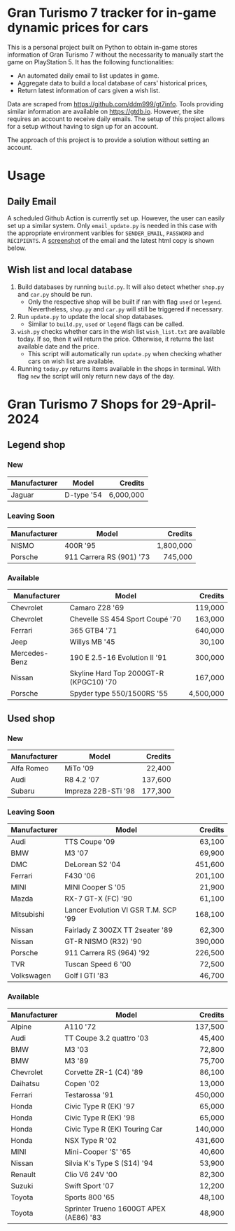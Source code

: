 # Gran Turismo 7 tracker for in-game dynamic prices for cars

This is a personal project built on Python to obtain in-game stores information of Gran Turismo 7 without the necessarity to manually start the game on PlayStation 5. It has the following functionalities:

- An automated daily email to list updates in game.
- Aggregate data to build a local database of cars' historical prices,
- Return latest information of cars given a wish list.

Data are scraped from https://github.com/ddm999/gt7info. Tools providing similar information are available on https://gtdb.io. However, the site requires an account to receive daily emails. The setup of this project allows for a setup without having to sign up for an account.

The approach of this project is to provide a solution without setting an account.

# Usage

## Daily Email

A scheduled Github Action is currently set up. However, the user can easily set up a similar system. Only `email_update.py` is needed in this case with the appropriate environment varibles for `SENDER_EMAIL`, `PASSWORD` and `RECIPIENTS`. A [screenshot](https://raw.githubusercontent.com/marcohoucheng/Gran-Turismo-7-Price-Tracker/main/data/email_screenshot.png) of the email and the latest html copy is shown below.

## Wish list and local database

1. Build databases by running `build.py`. It will also detect whether `shop.py` and `car.py` should be run.
    - Only the respective shop will be built if ran with flag `used` or `legend`. Nevertheless, `shop.py` and `car.py` will still be triggered if necessary.
2. Run `update.py` to update the local shop databases.
    - Similar to `build.py`, `used` or `legend` flags can be called.
3. `wish.py` checks whether cars in the wish list `wish_list.txt` are available today. If so, then it will return the price. Otherwise, it returns the last available date and the price.
    - This script will automatically run `update.py` when checking whather cars on wish list are available.
4. Running `today.py` returns items available in the shops in terminal. With flag `new` the script will only return new days of the day.


# Gran Turismo 7 Shops for 29-April-2024



## Legend shop

### New
 | Manufacturer | Model | Credits |
 | --- | --- | --: |
|Jaguar|D-type '54|6,000,000|

### Leaving Soon
 | Manufacturer | Model | Credits |
 | --- | --- | --: |
|NISMO|400R '95|1,800,000|
|Porsche|911 Carrera RS (901) '73|745,000|

### Available
 | Manufacturer | Model | Credits |
 | --- | --- | --: |
|Chevrolet|Camaro Z28 '69|119,000|
|Chevrolet|Chevelle SS 454 Sport Coupé '70|163,000|
|Ferrari|365 GTB4 '71|640,000|
|Jeep|Willys MB '45|30,100|
|Mercedes-Benz|190 E 2.5-16 Evolution II '91|300,000|
|Nissan|Skyline Hard Top 2000GT-R (KPGC10) '70|167,000|
|Porsche|Spyder type 550/1500RS '55|4,500,000|


## Used shop

### New
 | Manufacturer | Model | Credits |
 | --- | --- | --: |
|Alfa Romeo|MiTo '09|22,400|
|Audi|R8 4.2 '07|137,600|
|Subaru|Impreza 22B-STi '98|177,300|

### Leaving Soon
 | Manufacturer | Model | Credits |
 | --- | --- | --: |
|Audi|TTS Coupe '09|63,100|
|BMW|M3 '07|69,900|
|DMC|DeLorean S2 '04|451,600|
|Ferrari|F430 '06|201,100|
|MINI|MINI Cooper S '05|21,900|
|Mazda|RX-7 GT-X (FC) '90|61,100|
|Mitsubishi|Lancer Evolution VI GSR T.M. SCP '99|168,100|
|Nissan|Fairlady Z 300ZX TT 2seater '89|62,300|
|Nissan|GT-R NISMO (R32) '90|390,000|
|Porsche|911 Carrera RS (964) '92|226,500|
|TVR|Tuscan Speed 6 '00|72,500|
|Volkswagen|Golf I GTI '83|46,700|

### Available
 | Manufacturer | Model | Credits |
 | --- | --- | --: |
|Alpine|A110 '72|137,500|
|Audi|TT Coupe 3.2 quattro '03|45,400|
|BMW|M3 '03|72,800|
|BMW|M3 '89|75,700|
|Chevrolet|Corvette ZR-1 (C4) '89|86,100|
|Daihatsu|Copen '02|13,000|
|Ferrari|Testarossa '91|450,000|
|Honda|Civic Type R (EK) '97|65,000|
|Honda|Civic Type R (EK) '98|65,000|
|Honda|Civic Type R (EK) Touring Car|140,000|
|Honda|NSX Type R '02|431,600|
|MINI|Mini-Cooper 'S' '65|40,600|
|Nissan|Silvia K's Type S (S14) '94|53,900|
|Renault|Clio V6 24V '00|82,300|
|Suzuki|Swift Sport '07|12,200|
|Toyota|Sports 800 '65|48,100|
|Toyota|Sprinter Trueno 1600GT APEX (AE86) '83|48,900|
